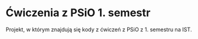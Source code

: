 # Ćwiczenia z PSiO 1. semestr
Projekt, w którym znajdują się kody z ćwiczeń z PSiO z 1. semestru na IST.